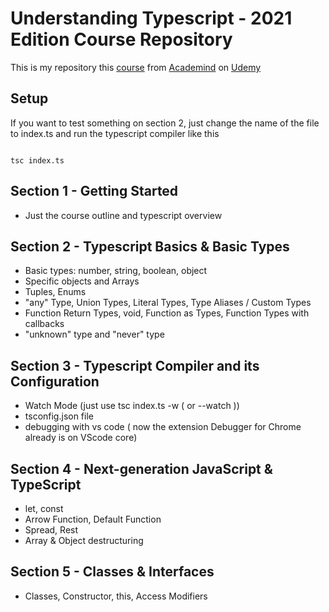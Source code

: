 # Understanding Typescript - 2021 Edition Course Repository

This is my repository this [course](https://www.udemy.com/course/understanding-typescript/) from [Academind](https://academind.com/) on [Udemy](https://www.udemy.com/)

## Setup

If you want to test something on section 2, just change the name of the file to index.ts and run the typescript compiler like this

```

tsc index.ts

```

## Section 1 - Getting Started

-   Just the course outline and typescript overview

## Section 2 - Typescript Basics & Basic Types

-   Basic types: number, string, boolean, object
-   Specific objects and Arrays
-   Tuples, Enums
-   "any" Type, Union Types, Literal Types, Type Aliases / Custom Types
-   Function Return Types, void, Function as Types, Function Types with callbacks
-   "unknown" type and "never" type

## Section 3 - Typescript Compiler and its Configuration

-   Watch Mode (just use tsc index.ts -w ( or --watch ))
-   tsconfig.json file
-   debugging with vs code ( now the extension Debugger for Chrome already is on VScode core)

## Section 4 - Next-generation JavaScript & TypeScript

-   let, const
-   Arrow Function, Default Function
-   Spread, Rest
-   Array & Object destructuring

## Section 5 - Classes & Interfaces

-   Classes, Constructor, this, Access Modifiers
